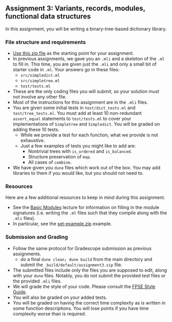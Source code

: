 Assignment 3: Variants, records, modules, functional data structures
--------------------------------------------------------------

In this assignment, you will be writing a binary-tree-based dictionary library.

### File structure and requirements

* [Use this zip file](assignment3.zip) as the starting point for your assignment. 
* In previous assignments, we gave you an `.mli` and a skeleton of the `.ml` to fill in. This time, you are given just the `.mli` and only a small bit of starter code in `.ml`. Your answers go in these files:
  * `src/simpledict.ml`
  * `src/simpletree.ml`
  * `test/tests.ml`
* These are the only coding files you will submit, so your solution must not involve any other file.
* Most of the instructions for this assignment are in the `.mli` files.
* You are given some initial tests in `test/dict_tests.ml` and `test/tree_tests.ml`. You must add at least 10 non-redundant `assert_equal` statements to `test/tests.ml` to cover your implementations of `Simpletree` and `Simpledict`. You will be graded on adding these 10 tests.
  * While we provide a test for each function, what we provide is not exhaustive.
  * Just a few examples of tests you might like to add are:
    * Nontrivial trees with `is_ordered` and `is_balanced`.
    * Structure preservation of `map`.
    * All cases of `combine`.
* We have given you `dune` files which work out of the box. You may add libraries to them if you would like, but you should not need to.

### Resources
Here are a few additional resources to keep in mind during this assignment.

* See the [Basic Modules](https://pl.cs.jhu.edu/fpse/lecture/basic-modules.html) lecture for information on filling in the module signatures (i.e. writing the `.ml` files such that they compile along with the `.mli` files).
* In particular, see the [set-example.zip](https://pl.cs.jhu.edu/fpse/examples/set-example.zip) example.

### Submission and Grading
* Follow the same protocol for Gradescope submission as previous assignments.
  - do a final `dune clean; dune build` from the main directory and submit the `_build/default/assignment3.zip` file.
* The submitted files include only the files you are supposed to edit, along with your `dune` files. Notably, you do not submit the provided test files or the provided `.mli` files.
* We will grade the style of your code. Please consult the [FPSE Style Guide](https://pl.cs.jhu.edu/fpse/style-guide.html).
* You will also be graded on your added tests.
* You will be graded on having the correct time complexity as is written in some function descriptions. You will lose points if you have time complexity worse than is required.